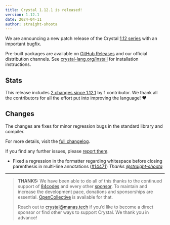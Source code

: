 ```yaml
---
title: Crystal 1.12.1 is released!
version: 1.12.1
date: 2024-04-11
author: straight-shoota
---
```

We are announcing a new patch release of the Crystal [1.12 series](/_releases/2024-04-11-1.12.0-released.md) with an important bugfix.

Pre-built packages are available on [GitHub Releases](https://github.com/crystal-lang/crystal/releases/tag/1.12.1)
and our official distribution channels.
See [crystal-lang.org/install](https://crystal-lang.org/install/) for
installation instructions.

## Stats

This release includes [2 changes since 1.12.1](https://github.com/crystal-lang/crystal/pulls?q=is%3Apr+milestone%3A1.12.1)
by 1 contributor. We thank all the contributors for all the effort put into
improving the language! ❤️

## Changes

The changes are fixes for minor regression bugs in the standard library and compiler.

For more details, visit the [full changelog](https://github.com/crystal-lang/crystal/releases/tag/1.12.1).

If you find any further issues, please [report them](https://github.com/crystal-lang/crystal/issues/).

* Fixed a regression in the formatter regarding whitespace before closing parenthesis in multi-line annotations ([#14471](https://github.com/crystal-lang/crystal/pull/14471))
  _Thanks [@straight-shoota](https://github.com/straight-shoota)_

---

> **THANKS:**
> We have been able to do all of this thanks to the continued support of [84codes](https://www.84codes.com/) and every other [sponsor](/sponsors).
> To maintain and increase the development pace, donations and sponsorships are
> essential. [OpenCollective](https://opencollective.com/crystal-lang) is
> available for that.
>
> Reach out to [crystal@manas.tech](mailto:crystal@manas.tech)
> if you’d like to become a direct sponsor or find other ways to support Crystal.
> We thank you in advance!
